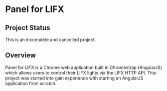 # Panel for LIFX

## Project Status
This is an incomplete and cancelled project.

## Overview
Panel for LIFX is a Chrome web application built in Chromestrap (AngularJS) which allows users to control their LIFX lights via the LIFX HTTP API. This project was started into gain experience with starting an AngularJS application from scratch.
